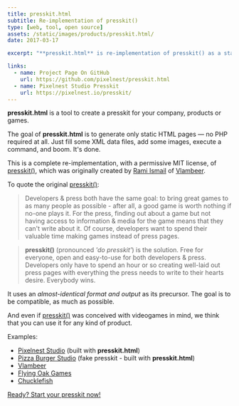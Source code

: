 ```yaml
---
title: presskit.html
subtitle: Re-implementation of presskit()
type: [web, tool, open source]
assets: /static/images/products/presskit.html/
date: 2017-03-17

excerpt: "**presskit.html** is re-implementation of presskit() as a static site generator, with a permissive MIT license."

links:
  - name: Project Page On GitHub
    url: https://github.com/pixelnest/presskit.html
  - name: Pixelnest Studio Presskit
    url: https://pixelnest.io/presskit/
---
```


**presskit.html** is a tool to create a presskit for your company, products or games.

The goal of **presskit.html** is to generate only static HTML pages — no PHP required at all. Just fill some XML data files, add some images, execute a command, and boom. It's done.

This is a complete re-implementation, with a permissive MIT license, of [presskit()][dopresskit], which was originally created by [Rami Ismail](https://twitter.com/tha_rami) of [Vlambeer](http://www.vlambeer.com).

To quote the original [presskit()][dopresskit]:

> Developers & press both have the same goal: to bring great games to as many people as possible - after all, a good game is worth nothing if no-one plays it. For the press, finding out about a game but not having access to information & media for the game means that they can't write about it. Of course, developers want to spend their valuable time making games instead of press pages.

> **presskit()** (pronounced _'do presskit'_) is the solution. Free for everyone, open and easy-to-use for both developers & press. Developers only have to spend an hour or so creating well-laid out press pages with everything the press needs to write to their hearts desire. Everybody wins.

It uses an _almost-identical format and output_ as its precursor. The goal is to be compatible, as much as possible.

And even if [presskit()][dopresskit] was conceived with videogames in mind, we think that you can use it for any kind of product.

Examples:

* [Pixelnest Studio](https://pixelnest.io/presskit/) (built with **presskit.html**)
* [Pizza Burger Studio](https://pixelnest.io/presskit.html/example/) (fake presskit - built with **presskit.html**)
* [Vlambeer](http://www.vlambeer.com/press/)
* [Flying Oak Games](http://www.flying-oak.com/presskit/index.php)
* [Chucklefish](http://chucklefish.org/cf-presskit/index.php)

[Ready? Start your presskit now!](https://github.com/pixelnest/presskit.html)


[dopresskit]: http://dopresskit.com
